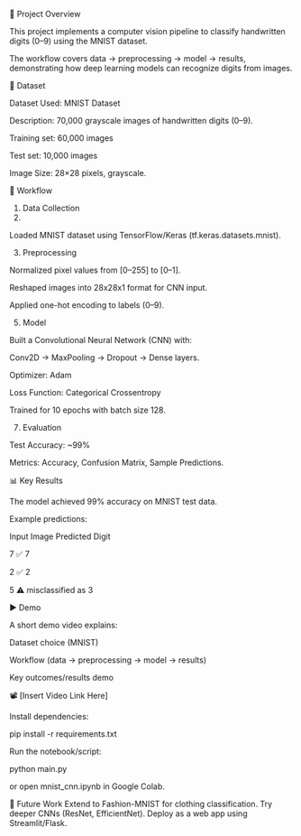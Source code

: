 
📌 Project Overview

This project implements a computer vision pipeline to classify handwritten digits (0–9) using the MNIST dataset.

The workflow covers data → preprocessing → model → results, demonstrating how deep learning models can recognize digits from images.


📂 Dataset

Dataset Used: MNIST Dataset

Description: 70,000 grayscale images of handwritten digits (0–9).

Training set: 60,000 images

Test set: 10,000 images

Image Size: 28×28 pixels, grayscale.

🔄 Workflow

1. Data Collection
2. 
Loaded MNIST dataset using TensorFlow/Keras (tf.keras.datasets.mnist).


3. Preprocessing

Normalized pixel values from [0–255] to [0–1].

Reshaped images into 28x28x1 format for CNN input.

Applied one-hot encoding to labels (0–9).


5. Model

Built a Convolutional Neural Network (CNN) with:

Conv2D → MaxPooling → Dropout → Dense layers.

Optimizer: Adam

Loss Function: Categorical Crossentropy

Trained for 10 epochs with batch size 128.

7. Evaluation

Test Accuracy: ~99%

Metrics: Accuracy, Confusion Matrix, Sample Predictions.

📊 Key Results

The model achieved 99% accuracy on MNIST test data.

Example predictions:

Input Image	Predicted Digit

7	✅ 7

2	✅ 2

5	⚠️ misclassified as 3

▶️ Demo

A short demo video explains:

Dataset choice (MNIST)

Workflow (data → preprocessing → model → results)

Key outcomes/results demo

📽️ [Insert Video Link Here]


Install dependencies:

pip install -r requirements.txt

Run the notebook/script:

python main.py

or open mnist_cnn.ipynb in Google Colab.

🚀 Future Work
Extend to Fashion-MNIST for clothing classification.
Try deeper CNNs (ResNet, EfficientNet).
Deploy as a web app using Streamlit/Flask.
